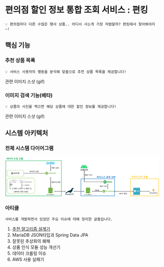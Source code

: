 # 편의점 할인 정보 통합 조회 서비스 : 편킹

    💡 편의점마다 다른 수많은 행사 상품.. 어디서 사는게 가장 저렴할까? 편킹에서 찾아봐야지~!

## 핵심 기능

### 추천 상품 목록
    💡 서비스 사용자의 행동을 분석해 맞춤으로 추천 상품 목록을 제공합니다!
관련 이미지 스샷 (gif)
### 이미지 검색 기능(베타)
    💡 상품의 사진을 찍으면 해당 상품에 대한 할인 정보를 제공합니다!
관련 이미지 스샷 (gif)

## 시스템 아키텍처
### 전체 시스템 다이어그램
![profile/system_diagram.png](system_diagram.png)
### 아티클
    서비스를 개발하면서 있었던 주요 이슈에 대해 정리한 글들입니다.
1. [추천 알고리즘 설계기](https://robinjoon.notion.site/81ea5ddd83f04e6eb81cdc16124c620f?pvs=4)
2. MariaDB JSON타입과 Spring Data JPA
3. 잘못된 추상화의 폐해
4. 상품 인식 모듈 성능 개선기
5. 데이터 크롤링 이슈
6. AWS 사용 실패기
